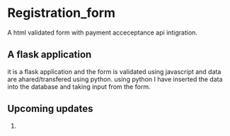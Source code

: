 # Registration_form
A html validated form with payment acceceptance api intigration.

## A flask application
it is a flask application and the form is validated using javascript and data are ahared/transfered using python.
using python I have inserted the data into the database and taking input from the form.

## Upcoming updates
1. 
